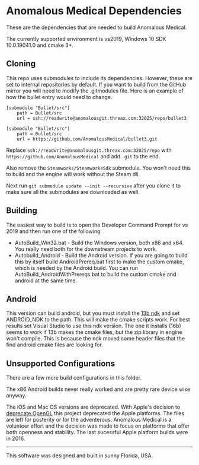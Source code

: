 # Anomalous Medical Dependencies
These are the dependencies that are needed to build Anomalous Medical.

The currently supported environment is vs2019, Windows 10 SDK 10.0.19041.0 and cmake 3+.

## Cloning
This repo uses submodules to include its dependencies. However, these are set to internal repositories by default. If you want to build from the GitHub mirror you will need to modify the .gitmodules file. Here is an example of how the bullet entry would need to change.
```
[submodule "Bullet/src"]
	path = Bullet/src
	url = ssh://readwrite@anomalousgit.threax.com:32025/repo/bullet3
```

```
[submodule "Bullet/src"]
	path = Bullet/src
	url = https://github.com/AnomalousMedical/bullet3.git
```

Replace `ssh://readwrite@anomalousgit.threax.com:32025/repo` with `https://github.com/AnomalousMedical` and add `.git` to the end.

Also remove the `Steamworks/SteamworksSdk` submodule. You won't need this to build and the engine will work without the Steam dll.

Next run `git submodule update --init --recursive` after you clone it to make sure all the submodules are downloaded as well.

## Building
The easiest way to build is to open the Developer Command Prompt for vs 2019 and then run one of the following:
 * AutoBuild_Win32.bat - Build the Windows version, both x86 and x64. You really need both for the downstream projects to work.
 * Autobuild_Android - Build the Android version. If you are going to build this by itself build AndroidPrereq.bat first to make the custom cmake, which is needed by the Android build.
 You can run AutoBuild_AndroidWithPrereqs.bat to build the custom cmake and android at the same time.

## Android
This version can build android, but you must install the [13b ndk](https://developer.android.com/ndk/downloads/older_releases) and set ANDROID_NDK to the path. This will make the cmake scripts work. For best results set Visual Studio to use this ndk version. The one it installs (16b) seems to work if 13b makes the cmake files, but the zip library in engine won't compile. This is because the ndk moved some header files that the find android cmake files are looking for.

## Unsupported Configurations
There are a few more build configurations in this folder.

The x86 Android builds never really worked and are pretty rare device wise anyway.

The iOS and Mac OS versions are deprecated. With Apple's decision to [deprecate OpenGL](https://developer.apple.com/macos/whats-new/) this project deprecated the Apple platforms. The files are left for posterity or for the adventerous. Anomalous Medical is a volunteer effort and the decision was made to focus on platforms that offer both openness and stability. The last sucessful Apple platform builds were in 2016.

----------------------------------------------------------

This software was designed and built in sunny Florida, USA.